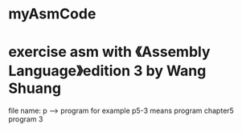 myAsmCode
=========

exercise asm with 《Assembly Language》edition 3 by Wang Shuang
=========
file name:
p --> program
for example
p5-3 means program chapter5 program 3
